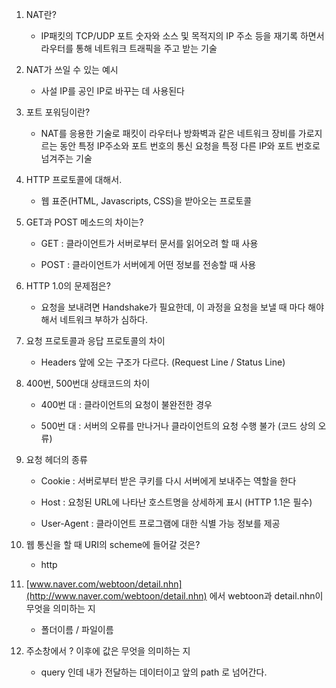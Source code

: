 1. NAT란?
   
   - IP패킷의 TCP/UDP 포트 숫자와 소스 및 목적지의 IP 주소 등을 재기록 하면서 라우터를 통해 네트워크 트래픽을 주고 받는 기술

2. NAT가 쓰일 수 있는 예시
   
   - 사설 IP를 공인 IP로 바꾸는 데 사용된다

3. 포트 포워딩이란?
   
   - NAT를 응용한 기술로 패킷이 라우터나 방화벽과 같은 네트워크 장비를 가로지르는 동안 특정 IP주소와 포트 번호의 통신 요청을 특정 다른 IP와 포트 번호로 넘겨주는 기술

4. HTTP 프로토콜에 대해서.
   
   - 웹 표준(HTML, Javascripts, CSS)을 받아오는 프로토콜

5. GET과 POST 메소드의 차이는?
   
   - GET : 클라이언트가 서버로부터 문서를 읽어오려 할 때 사용
   
   - POST : 클라이언트가 서버에게 어떤 정보를 전송할 때 사용

6. HTTP 1.0의 문제점은?
   
   - 요청을 보내려면 Handshake가 필요한데, 이 과정을 요청을 보낼 때 마다 해야해서 네트워크 부하가 심하다.

7. 요청 프로토콜과 응답 프로토콜의 차이
   
   - Headers 앞에 오는 구조가 다르다. (Request Line / Status Line)

8. 400번, 500번대 상태코드의 차이
   
   - 400번 대 : 클라이언트의 요청이 불완전한 경우
   
   - 500번 대 : 서버의 오류를 만나거나 클라이언트의 요청 수행 불가 (코드 상의 오류)

9. 요청 헤더의 종류
   
   - Cookie : 서버로부터 받은 쿠키를 다시 서버에게 보내주는 역할을 한다
   
   - Host : 요청된 URL에 나타난 호스트명을 상세하게 표시 (HTTP 1.1은 필수)
   
   - User-Agent : 클라이언트 프로그램에 대한 식별 가능 정보를 제공

10. 웹 통신을 할 때 URI의 scheme에 들어갈 것은?
    
    - http

11. [www.naver.com/webtoon/detail.nhn](http://www.naver.com/webtoon/detail.nhn) 에서 webtoon과 detail.nhn이 무엇을 의미하는 지
    
    - 폴더이름 / 파일이름

12. 주소창에서 ? 이후에 값은 무엇을 의미하는 지
    
    - query 인데 내가 전달하는 데이터이고 앞의 path 로 넘어간다.
